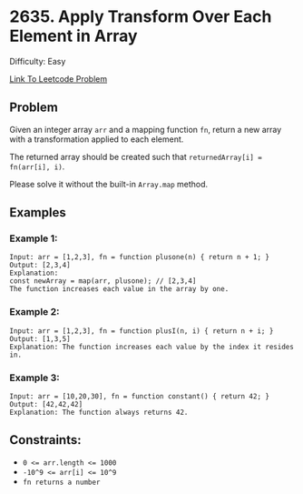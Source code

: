 # 2635. Apply Transform Over Each Element in Array
Difficulty: Easy

[Link To Leetcode Problem](https://leetcode.com/problems/apply-transform-over-each-element-in-array/)

## Problem
Given an integer array `arr` and a mapping function `fn`, return a new array with a transformation applied to each element.

The returned array should be created such that `returnedArray[i] = fn(arr[i], i)`.

Please solve it without the built-in `Array.map` method.

## Examples
### Example 1:
```
Input: arr = [1,2,3], fn = function plusone(n) { return n + 1; }
Output: [2,3,4]
Explanation:
const newArray = map(arr, plusone); // [2,3,4]
The function increases each value in the array by one. 
```
### Example 2:
```
Input: arr = [1,2,3], fn = function plusI(n, i) { return n + i; }
Output: [1,3,5]
Explanation: The function increases each value by the index it resides in.
```
### Example 3:
```
Input: arr = [10,20,30], fn = function constant() { return 42; }
Output: [42,42,42]
Explanation: The function always returns 42.
```

## Constraints:
- `0 <= arr.length <= 1000`
- `-10^9 <= arr[i] <= 10^9`
- `fn returns a number`